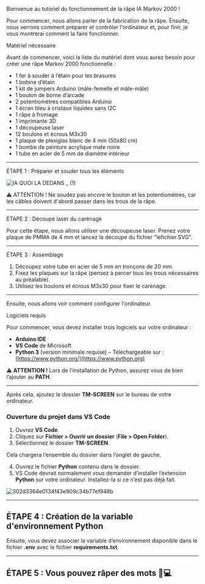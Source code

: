 Bienvenue au tutoriel du fonctionnement de la râpe IA Markov 2000 !  

Pour commencer, nous allons parler de la fabrication de la râpe. Ensuite, nous verrons comment préparer et contrôler l'ordinateur et, pour finir, je vous montrerai comment la faire fonctionner.  

Matériel nécessaire  

Avant de commencer, voici la liste du matériel dont vous aurez besoin pour créer une râpe Markov 2000 fonctionnelle :  

- 1 fer à souder à l’étain pour les brasures  
- 1 bobine d’étain  
- 1 kit de jumpers Arduino (mâle-femelle et mâle-mâle)  
- 1 bouton de borne d’arcade  
- 2 potentiomètres compatibles Arduino  
- 1 écran bleu à cristaux liquides sans I2C  
- 1 râpe à fromage  
- 1 imprimante 3D  
- 1 découpeuse laser  
- 12 boulons et écrous M3x30  
- 1 plaque de plexiglas blanc de 4 mm (50x80 cm)  
- 1 bombe de peinture acrylique mate noire  
- 1 tube en acier de 5 mm de diamètre intérieur  

---

ÉTAPE 1 : Préparer et souder tous les éléments  

![IA QUOI LA DEDANS _ (1)](https://github.com/user-attachments/assets/7b4edf87-f9f3-4400-bebb-7ace0b77505d)

⚠ ATTENTION ! Ne soudez pas encore le bouton et les potentiomètres, car les câbles doivent d'abord passer dans les trous de la râpe.  

---

ÉTAPE 2 : Découpe laser du carénage  

Pour cette étape, nous allons utiliser une découpeuse laser. Prenez votre plaque de PMMA de 4 mm et lancez la découpe du fichier "lefichier.SVG".  

---

ÉTAPE 3 : Assemblage

1. Découpez votre tube en acier de 5 mm en tronçons de 20 mm.  
2. Fixez les plaques sur la râpe (pensez à percer tous les trous nécessaires au préalable).  
3. Utilisez les boulons et écrous M3x30 pour fixer le carénage.  

---

Ensuite, nous allons voir comment configurer l'ordinateur.  

Logiciels requis  

Pour commencer, vous devez installer trois logiciels sur votre ordinateur :  

- **Arduino IDE**  
- **VS Code** de Microsoft  
- **Python 3** (version minimale requise) – Téléchargeable sur : [https://www.python.org/](https://www.python.org)  

⚠ **ATTENTION !** Lors de l’installation de Python, assurez vous de bien l’ajouter au **PATH**.

---

Après cela, ajoutez le dossier **TM-SCREEN** sur le bureau de votre ordinateur.  

### **Ouverture du projet dans VS Code**  

1. Ouvrez **VS Code**.  
2. Cliquez sur **Fichier > Ouvrir un dossier** (**File > Open Folder**).  
3. Sélectionnez le dossier **TM-SCREEN**.  

Cela chargera l’ensemble du dossier dans l’onglet de gauche.  

4. Ouvrez le fichier **Python** contenu dans le dossier.  
5. VS Code devrait normalement vous demander d’installer l’extension **Python** sur votre ordinateur. Installez-la si ce n’est pas déjà fait.  

![302d3364e0134f43e909c34b77ef948b](https://github.com/user-attachments/assets/9e61ce41-9673-4819-84cf-5b299cdddb17)

---

## **ÉTAPE 4 : Création de la variable d'environnement Python**  

Ensuite, vous devez associer la variable d’environnement disponible dans le fichier **.env** avec le fichier **requirements.txt**.  

---

## **ÉTAPE 5 : Vous pouvez râper des mots** 🧀💻 



